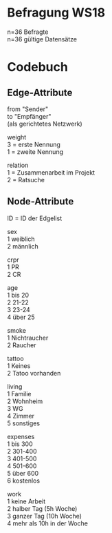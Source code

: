 # Befragung WS18
n=36 Befragte  
n=36 gültige Datensätze


# Codebuch	

## Edge-Attribute
from "Sender"  
to "Empfänger"   
(als gerichtetes Netzwerk)  

weight  
3 = erste Nennung  
1 = zweite Nennung  

relation  
1 = Zusammenarbeit im Projekt  
2 = Ratsuche   


## Node-Attribute
ID = ID der Edgelist

sex	  
1	weiblich  
2	männlich

crpr	 
1	PR  
2	CR

age	  
1	bis 20  
2	21-22  
3	23-24  
4	über 25  

smoke	
1	Nichtraucher  
2	Raucher

tattoo	 
1	Keines  
2	Tatoo vorhanden

living	
1	Familie  
2	Wohnheim  
3	WG  
4	Zimmer  
5	sonstiges  

expenses	
1	bis 300  
2	301-400  
3	401-500  
4	501-600  
5	über 600  
6 kostenlos

work  	
1	keine Arbeit  
2	halber Tag (5h Woche)  
3	ganzer Tag (10h Woche)  
4	mehr als 10h in der Woche  

